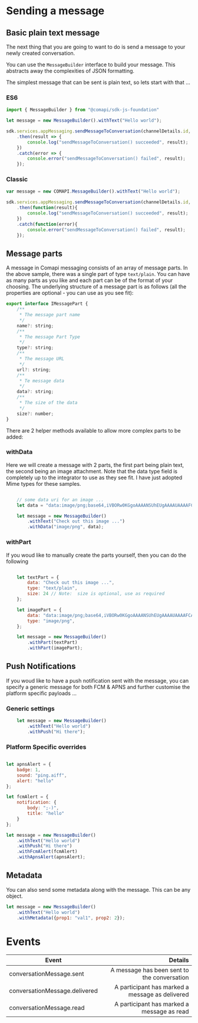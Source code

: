 # Sending a message

## Basic plain text message

The next thing that you are going to want to do is send a message to your newly created conversation.

You can use the `MessageBuilder` interface to build your message. This abstracts away the complexities of JSON formatting.

The simplest message that can be sent is plain text, so lets start with that ...

### ES6
```javascript
import { MessageBuilder } from "@comapi/sdk-js-foundation"

let message = new MessageBuilder().withText("Hello world");

sdk.services.appMessaging.sendMessageToConversation(channelDetails.id, message)
    .then(result => {
        console.log("sendMessageToConversation() succeeded", result);
    })
    .catch(error => {
        console.error("sendMessageToConversation() failed", result);
    });
```

### Classic
```javascript
var message = new COMAPI.MessageBuilder().withText("Hello world");

sdk.services.appMessaging.sendMessageToConversation(channelDetails.id, message)
    .then(function(result){
        console.log("sendMessageToConversation() succeeded", result);
    })
    .catch(function(error){
        console.error("sendMessageToConversation() failed", result);
    });
```

## Message parts

A message in Comapi messaging consists of an array of message parts. In the above sample, there was a single part of type `text/plain`. You can have as many parts as you like and each part can be of the format of your choosing. The underlying structure of a message part is as follows (all the properties are optional - you can use as you see fit):

```javascript
export interface IMessagePart {
    /**
     * The message part name
     */
    name?: string;
    /**
     * The message Part Type
     */
    type?: string;
    /**
     * The message URL
     */
    url?: string;
    /**
     * Te message data
     */
    data?: string;
    /**
     * The size of the data 
     */
    size?: number;
}
```

There are 2 helper methods available to allow more complex parts to be added:

### withData

Here we will create a message with 2 parts, the first part being plain text, the second being an image attachment.
Note that the data type field is completely up to the integrator to use as they see fit. I have just adopted Mime types for these samples.

```javascript

    // some data uri for an image ...
    let data = "data:image/png;base64,iVBORw0KGgoAAAANSUhEUgAAAAUAAAAFCAYAAACNbyblAAAAHElEQVQI12P4//8/w38GIAXDIBKE0DHxgljNBAAO9TXL0Y4OHwAAAABJRU5ErkJggg=="

    let message = new MessageBuilder()
        .withText("Check out this image ...")
        .withData("image/png", data);
```

### withPart

If you woud like to manually create the parts yourself, then you can do the following 

```javascript

    let textPart = {
        data: "Check out this image ...",
        type: "text/plain",
        size: 24 // Note:  size is optional, use as required
    };

    let imagePart = {        
        data: "data:image/png;base64,iVBORw0KGgoAAAANSUhEUgAAAAUAAAAFCAYAAACNbyblAAAAHElEQVQI12P4//8/w38GIAXDIBKE0DHxgljNBAAO9TXL0Y4OHwAAAABJRU5ErkJggg==",
        type: "image/png",
    };

    let message = new MessageBuilder()
        .withPart(textPart)
        .withPart(imagePart);

```


## Push Notifications

If you woud like to have a push notification sent with the message, you can specify a generic message for both FCM & APNS and further customise the platform specific payloads ...

### Generic settings

```javascript
    let message = new MessageBuilder()
        .withText("Hello world")
        .withPush("Hi there");
```

### Platform Specific overrides

```javascript

let apnsAlert = {
    badge: 1,
    sound: "ping.aiff",
    alert: "hello"
};

let fcmAlert = {
    notification: {
        body: ";-)",
        title: "hello"
    }
};    

let message = new MessageBuilder()
    .withText("Hello world")
    .withPush("Hi there")
    .withFcmAlert(fcmAlert)
    .withApnsAlert(apnsAlert);

```

## Metadata

You can also send some metadata along with the message. This can be any object.

```javascript
let message = new MessageBuilder()
    .withText("Hello world")
    .withMetadata({prop1: "val1", prop2: 2});
```



# Events

| Event        | Details  |
| ------------- | -----:|
| conversationMessage.sent | A message has been sent to the conversation |
| conversationMessage.delivered | A participant has marked a message as delivered |
| conversationMessage.read | A participant has marked a message as read |
